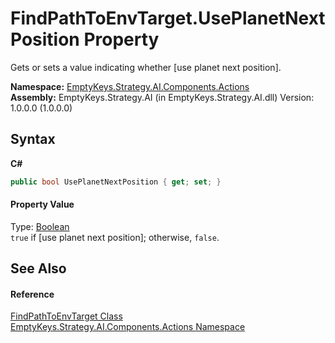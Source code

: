 # FindPathToEnvTarget.UsePlanetNextPosition Property 
 

Gets or sets a value indicating whether [use planet next position].

**Namespace:**&nbsp;<a href="N_EmptyKeys_Strategy_AI_Components_Actions">EmptyKeys.Strategy.AI.Components.Actions</a><br />**Assembly:**&nbsp;EmptyKeys.Strategy.AI (in EmptyKeys.Strategy.AI.dll) Version: 1.0.0.0 (1.0.0.0)

## Syntax

**C#**<br />
``` C#
public bool UsePlanetNextPosition { get; set; }
```


#### Property Value
Type: <a href="http://msdn2.microsoft.com/en-us/library/a28wyd50" target="_blank">Boolean</a><br />`true` if [use planet next position]; otherwise, `false`.

## See Also


#### Reference
<a href="T_EmptyKeys_Strategy_AI_Components_Actions_FindPathToEnvTarget">FindPathToEnvTarget Class</a><br /><a href="N_EmptyKeys_Strategy_AI_Components_Actions">EmptyKeys.Strategy.AI.Components.Actions Namespace</a><br />